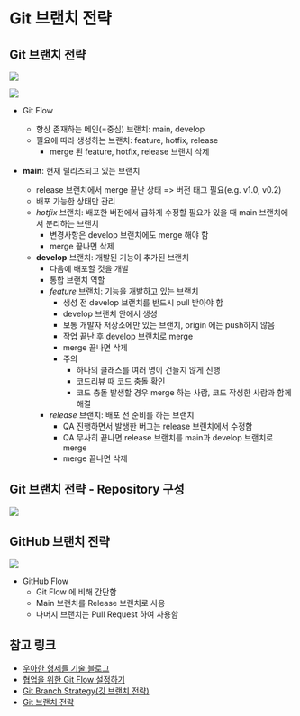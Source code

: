 # Git 브랜치 전략

## Git 브랜치 전략

![](https://techblog.woowahan.com/wp-content/uploads/img/2017-10-30/git-flow_overall_graph.png)

![](https://wac-cdn.atlassian.com/dam/jcr:61ccc620-5249-4338-be66-94d563f2843c/05%20(2).svg?cdnVersion=696)

- Git Flow
  - 항상 존재하는 메인(=중심) 브랜치: main, develop
  - 필요에 따라 생성하는 브랜치: feature, hotfix, release
    - merge 된 feature, hotfix, release 브랜치 삭제

- **main**: 현재 릴리즈되고 있는 브랜치
  - release 브랜치에서 merge 끝난 상태 => 버전 태그 필요(e.g. v1.0, v0.2)
  - 배포 가능한 상태만 관리
  - _hotfix_ 브랜치: 배포한 버전에서 급하게 수정할 필요가 있을 때 main 브랜치에서 분리하는 브랜치
    - 변경사항은 develop 브랜치에도 merge 해야 함
    - merge 끝나면 삭제
  - **develop** 브랜치: 개발된 기능이 추가된 브랜치
    - 다음에 배포할 것을 개발
    - 통합 브랜치 역할
    - _feature_ 브랜치: 기능을 개발하고 있는 브랜치
      - 생성 전 develop 브랜치를 반드시 pull 받아야 함
      - develop 브랜치 안에서 생성
      - 보통 개발자 저장소에만 있는 브랜치, origin 에는 push하지 않음
      - 작업 끝난 후 develop 브랜치로 merge
      - merge 끝나면 삭제
      - 주의
        - 하나의 클래스를 여러 명이 건들지 않게 진행
        - 코드리뷰 때 코드 충돌 확인
        - 코드 충돌 발생할 경우 merge 하는 사람, 코드 작성한 사람과 함께 해결
    - _release_ 브랜치: 배포 전 준비를 하는 브랜치
      - QA 진행하면서 발생한 버그는 release 브랜치에서 수정함
      - QA 무사히 끝나면 release 브랜치를 main과 develop 브랜치로 merge
      - merge 끝나면 삭제

## Git 브랜치 전략 - Repository 구성

![](https://techblog.woowahan.com/wp-content/uploads/img/2017-10-30/github-flow_repository_structure.png)

## GitHub 브랜치 전략

![](https://img1.daumcdn.net/thumb/R1280x0/?scode=mtistory2&fname=https%3A%2F%2Fblog.kakaocdn.net%2Fdn%2FsdBbR%2FbtrcStJorVL%2Fxod1cfgCDDspfnxBzNuaqk%2Fimg.png)

- GitHub Flow
  - Git Flow 에 비해 간단함
  - Main 브랜치를 Release 브랜치로 사용
  - 나머지 브랜치는 Pull Request 하여 사용함

## 참고 링크

- [우아한 형제들 기술 블로그](https://techblog.woowahan.com/2553/)
- [협업을 위한 Git Flow 설정하기](https://overcome-the-limits.tistory.com/7)
- [Git Branch Strategy(깃 브랜치 전략)](https://velog.io/@rafael/Git-Branch-Strategy%EA%B9%83-%EB%B8%8C%EB%9E%9C%EC%B9%98-%EC%A0%84%EB%9E%B5)
- [Git 브랜치 전략](https://velog.io/@jinuku/Git-%EB%B8%8C%EB%9E%9C%EC%B9%98-%EC%A0%84%EB%9E%B5)